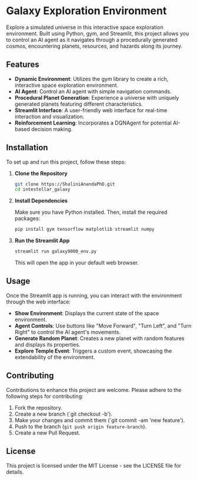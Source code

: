 # Galaxy Exploration Environment

Explore a simulated universe in this interactive space exploration environment. Built using Python, gym, and Streamlit, this project allows you to control an AI agent as it navigates through a procedurally generated cosmos, encountering planets, resources, and hazards along its journey.

## Features

- **Dynamic Environment**: Utilizes the gym library to create a rich, interactive space exploration environment.
- **AI Agent**: Control an AI agent with simple navigation commands.
- **Procedural Planet Generation**: Experience a universe with uniquely generated planets featuring different characteristics.
- **Streamlit Interface**: A user-friendly web interface for real-time interaction and visualization.
- **Reinforcement Learning**: Incorporates a DQNAgent for potential AI-based decision making.

## Installation

To set up and run this project, follow these steps:

1. **Clone the Repository**

   ```bash
   git clone https://ShaliniAnandaPhD.git
   cd intestellar_galaxy
   ```

2. **Install Dependencies**

   Make sure you have Python installed. Then, install the required packages:

   ```bash
   pip install gym tensorflow matplotlib streamlit numpy 
   ```

3. **Run the Streamlit App**

   ```bash
   streamlit run galaxy9000_env.py
   ```

   This will open the app in your default web browser.

## Usage

Once the Streamlit app is running, you can interact with the environment through the web interface:

- **Show Environment**: Displays the current state of the space environment.
- **Agent Controls**: Use buttons like "Move Forward", "Turn Left", and "Turn Right" to control the AI agent's movements.
- **Generate Random Planet**: Creates a new planet with random features and displays its properties.
- **Explore Temple Event**: Triggers a custom event, showcasing the extendability of the environment.

## Contributing

Contributions to enhance this project are welcome. Please adhere to the following steps for contributing:

1. Fork the repository.
2. Create a new branch (`git checkout -b').
3. Make your changes and commit them (`git commit -am 'new feature').
4. Push to the branch (`git push origin feature-branch`).
5. Create a new Pull Request.

## License

This project is licensed under the MIT License - see the LICENSE file for details.

